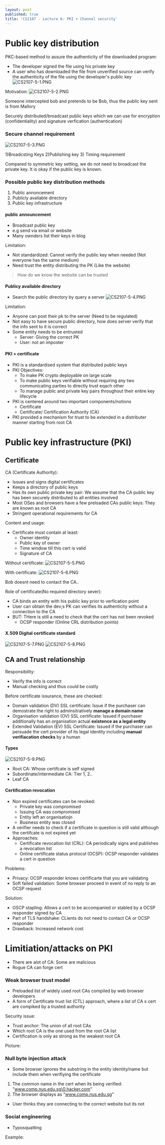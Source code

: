 ```yaml
---
layout: post
published: true
title: 'CS2107 - Lecture 6: PKI + Channel security'
---
```

# Public key distribution
PKC-based method to assure the authenticity of the downloaded program:
- The developer signed the file using his private key
- A user who has downloaded the file from unverified source can verify the authenticity of the file using the developer's public key
![CS2107-5-1.PNG]({{site.baseurl}}/img/CS2107-5-1.PNG)



Motivation: 
![CS2107-5-2.PNG]({{site.baseurl}}/img/CS2107-5-2.PNG)

Someone intercepted bob and pretends to be Bob, thus the public key sent is from Mallory


Securely distributed/broadcast public keys which we can use for encryption (confidentiality) and signature verfication (authentication)

### Secure channel requirement
![CS2107-5-3.PNG]({{site.baseurl}}/img/CS2107-5-3.PNG)


1)Broadcsting Keys 2)Publishing key 3) Timing requirement


Compared to symmetric key setting, we do not need to broadcast the private key. It is okay if the public key is known.

### Possible public key distribution methods
1. Public annoncement
2. Publicly available directory
3. Public key infrastructure


#### public announcement
- Broadcast public key
- e.g send via email or website
- Many ownders list their keys in blog

Limitation:
- Not standardized: Cannot verify the public key when needed (Not everyone has the same medium)
- Need trust the entity distributing the PK (Like the website)

> How do we know the website can be trusted

#### Publicy available directory
- Search the public directory by query a server
![CS2107-5-4.PNG]({{site.baseurl}}/img/CS2107-5-4.PNG)


Limitation:
- Anyone can post their pk to the server (Need to be regulated)
- Not easy to have secure public directory, how does server verify that the info sent to it is correct
- Some entity needs to be entrusted
	- Server: Giving the correct PK
    - User: not an imposter

#### PKI + certificate
- PKI is a standardised system that distributed public keys
- PKI Objectives:
	- To make PK crypto deployable on large scale
    - To make public keys verifiable without requiring any two communicating parties to directly trust eqach other
    - To manage public and private key pairs throughout their entire key lifecycle
- PKI is centered around two important components/notions
	- Certificate
    - Certificate/ Certification Authority (CA)
- PKI provided a mechanism for trust to be extended in a distributer manner starting from root CA


# Public key infrastructure (PKI)
## Certificate

CA (Certificate Authority):
- Issues and signs digital certificates
- Keeps a directory of public keys
- Has its own public private key pair: We assume that the CA public key has been securely distributed to all entities involved
- Most OSes and browsers have a few preloaded CAs public keys: They are known as root CA
- Stringent operational requirements for CA


Content and usage:
- Certificate must contain at least:
	- Owner identity
    - Public key of owner
    - Time window till this cert is valid
    - Signature of CA
    
Without certificate:
![CS2107-5-5.PNG]({{site.baseurl}}/img/CS2107-5-5.PNG)

With certificate:
![CS2107-5-6.PNG]({{site.baseurl}}/img/CS2107-5-6.PNG)

Bob doesnt need to contact the CA..


Role of certificate(No required directory sever):
- CA binds an entity with his public key prior to verfication point
- User can obtain the dev;s PK can verifies its authenticity without a connection to the CA
- BUT: THere is still a need to check that the cert has not been revoked
	- OCSP responder (Online CRL distribution points)


#### X.509 Digital certificate standard
![CS2107-5-7.PNG]({{site.baseurl}}/img/CS2107-5-7.PNG)
![CS2107-5-8.PNG]({{site.baseurl}}/img/CS2107-5-8.PNG)


## CA and Trust relationship

Responsibility:
- Verify the info is correct
- Manual checking and thus could be costly


Before certificate issurance, these are checked:
- Domain validation (DV) SSL certificate: Issue if the purchaser can demostrate the right to adminsitratively **manage a domain name**
- Organisation validation (OV) SSL certificate: Issued if purchaser additionally has an organisation actual **existence as a legal entity**
- Extended Validation (EV) SSL Certificate: Issued if the purchaser can persuade the cert provider of its legal identity including **manual verifiacation checks** by a human


#### Types
![CS2107-5-9.PNG]({{site.baseurl}}/img/CS2107-5-9.PNG)


- Root CA: Whose certifcate is self signed
- Subordinate/intermediate CA: Tier 1, 2..
- Leaf CA



#### Certification revocation
- Non expired certificates can be revoked:
	- Private key was compromised
    - Issuing CA was compromised
    - Entity left an organisatiojn
    - Business entity was closed
- A verifier needs to check if a certificate in question is still valid although the certifcate is not expired yet
- Approaches:
	- Certificate revocation list (CRL): CA periodically signs and publishes a revocation list
    - Online certificate status protocol (OCSP): OCSP responder validates a cert in question

Problems:
- Privacy: OCSP responder knows certificarte that you are validating
- Soft failed validation: Some browser proceed in event of no reply to an OCSP request


Solution:
- OSCP stapling: Allows a cert to be accompanied or stabled by a OCSP responder signed by CA
- Part of TLS handshake: CLients do not need to contact CA or OCSP responder
- Drawback: Increased network cost

# Limitiation/attacks on PKI
- There are alot of CA: Some are malicious
- Rogue CA can forge cert

### Weak browser trust model
- Preloaded list of widely used root CAs compiled by web browser developers
- A form of Certificate trust list (CTL) approach, where a list of CA s cert are compiked by a trusted authority


Security issue: 
- Trust anchor: The union of all root CAs
- Which root CA is the one used from the root CA list
- Certification is only as strong as the weakest root CA


Picture:


### Null byte injection attack
- Some browser ignores the substring in the entity identity/name but include them when verifiying the certificate
1. The common name in the cert when its being verified: "www.comp.nus.edu.sg\0.hacker.com"
2. The browser displays as "www.comp.nus.edu.sg"
- User thinks they are connecting to the correct website but its not


### Social engineering
- Typosquatting

Example:
